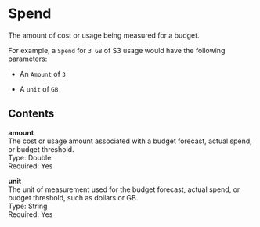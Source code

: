 # Spend<a name="data-type-spend"></a>

The amount of cost or usage being measured for a budget\.

For example, a `Spend` for `3 GB` of S3 usage would have the following parameters:

+ An `Amount` of `3`

+ A `unit` of `GB`

## Contents<a name="data-type-spend-contents"></a>

**amount**  
The cost or usage amount associated with a budget forecast, actual spend, or budget threshold\.  
Type: Double  
Required: Yes

**unit**  
The unit of measurement used for the budget forecast, actual spend, or budget threshold, such as dollars or GB\.  
Type: String  
Required: Yes